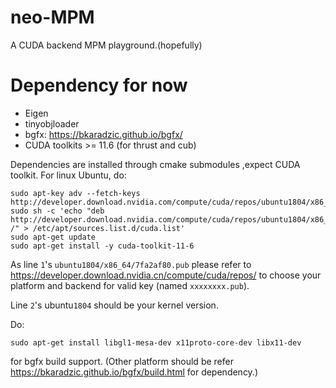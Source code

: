 # neo-MPM
A CUDA backend MPM playground.(hopefully)

# Dependency for now
  - Eigen 
  - tinyobjloader
  - bgfx: https://bkaradzic.github.io/bgfx/
  - CUDA toolkits >= 11.6 (for thrust and cub)

Dependencies are installed through cmake submodules ,expect CUDA toolkit.
For linux Ubuntu, do:
```
sudo apt-key adv --fetch-keys http://developer.download.nvidia.com/compute/cuda/repos/ubuntu1804/x86_64/7fa2af80.pub
sudo sh -c 'echo "deb http://developer.download.nvidia.com/compute/cuda/repos/ubuntu1804/x86_64 /" > /etc/apt/sources.list.d/cuda.list'
sudo apt-get update
sudo apt-get install -y cuda-toolkit-11-6
```
As line `1`'s `ubuntu1804/x86_64/7fa2af80.pub` please refer to https://developer.download.nvidia.cn/compute/cuda/repos/ to choose your platform and backend for valid key (named `xxxxxxxx.pub`).

Line `2`'s ubuntu`1804` should be your kernel version.
 
Do:
```
sudo apt-get install libgl1-mesa-dev x11proto-core-dev libx11-dev
```
for bgfx build support. (Other platform should be refer https://bkaradzic.github.io/bgfx/build.html for dependency.)
